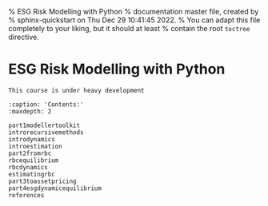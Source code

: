 % ESG Risk Modelling with Python
% documentation master file, created by
% sphinx-quickstart on Thu Dec 29 10:41:45 2022.
% You can adapt this file completely to your liking, but it should at least
% contain the root `toctree` directive.

# ESG Risk Modelling with Python


```{warning}
This course is under heavy development
```

```{toctree}
:caption: 'Contents:'
:maxdepth: 2

part1modellertoolkit
introrecursivemethods
introdynamics
introestimation
part2fromrbc
rbcequilibrium
rbcdynamics
estimatingrbc
part3toassetpricing
part4esgdynamicequilibrium
references
```
